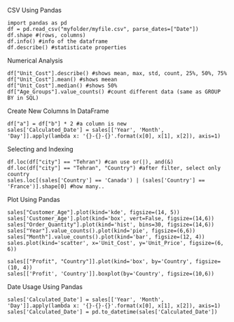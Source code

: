 CSV Using Pandas

    import pandas as pd
    df = pd.read_csv("myfolder/myfile.csv", parse_dates=["Date"])
    df.shape #(rows, columns)
    df.info() #info of the dataframe
    df.describe() #statisticate properties



Numerical Analysis

    df["Unit_Cost"].describe() #shows mean, max, std, count, 25%, 50%, 75%
    df["Unit_Cost"].mean() #shows meean
    df["Unit_Cost"].median() #shows 50%
    df["Age_Groups"].value_counts() #count different data (same as GROUP BY in SQL)


Create New Columns In DataFrame 

    df["a"] = df["b"] * 2 #a column is new
    sales['Calculated_Date'] = sales[['Year', 'Month', 'Day']].apply(lambda x: '{}-{}-{}'.format(x[0], x[1], x[2]), axis=1)



Selecting and Indexing

    df.loc(df["city"] == "Tehran") #can use or(|), and(&)
    df.loc(df["city"] == "Tehran", "Country") #after filter, select only country
    sales.loc[(sales['Country'] == 'Canada') | (sales['Country'] == 'France')].shape[0] #how many..




Plot Using Pandas

    sales["Customer_Age"].plot(kind='kde', figsize=(14, 5))
    sales['Customer_Age'].plot(kind='box', vert=False, figsize=(14,6))
    sales["Order_Quantity"].plot(kind='hist', bins=30, figsize=(14,6))
    sales["Year"].value_counts().plot(kind='pie', figsize=(6,6))
    sales["Month"].value_counts().plot(kind='bar', figsize=(12, 4))
    sales.plot(kind='scatter', x='Unit_Cost', y='Unit_Price', figsize=(6, 6))

    sales[["Profit", "Country"]].plot(kind='box', by='Country', figsize=(10, 4))
    sales[['Profit', 'Country']].boxplot(by='Country', figsize=(10,6))



Date Usage Using Pandas

    sales['Calculated_Date'] = sales[['Year', 'Month', 'Day']].apply(lambda x: '{}-{}-{}'.format(x[0], x[1], x[2]), axis=1)
    sales['Calculated_Date'] = pd.to_datetime(sales['Calculated_Date'])

